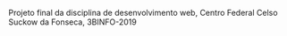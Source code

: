 Projeto final da disciplina de desenvolvimento web, Centro Federal Celso Suckow da Fonseca, 3BINFO-2019
